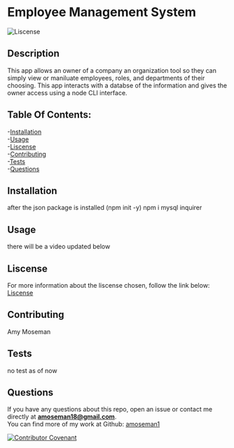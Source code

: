 
  # Employee Management System

  ![Liscense](https://img.shields.io/badge/license-MIT-blue.svg)

  ## Description

  This app allows an owner of a company an organization tool so they can simply view or maniluate employees, roles, and departments of their choosing. This app interacts with a databse of the information and gives the owner access using a node CLI interface.

  ## Table Of Contents:

  -[Installation](#Installation) </br>
  -[Usage](#Usage) </br>
  -[Liscense](#Liscense) </br> 
  -[Contributing](#Contributing) </br> 
  -[Tests](#Tests) </br>
  -[Questions](#Questions)

  ## Installation

  after the json package is installed (npm init -y) npm i mysql inquirer

  ## Usage

  there will be a video updated below

  ## Liscense 

  For more information about the liscense chosen, follow the link below:
  [Liscense](https://opensource.org/liscenses/MIT)
  
  ## Contributing

  Amy Moseman

  ## Tests

  no test as of now

  ## Questions

  If you have any questions about this repo, open an issue or contact me directly at **amoseman18@gmail.com**. </br>
  You can find more of my work at Github: [amoseman1](https://github.com/amoseman1/)

  [![Contributor Covenant](https://img.shields.io/badge/Contributor%20Covenant-v2.0%20adopted-ff69b4.svg)](code_of_conduct.md)
  